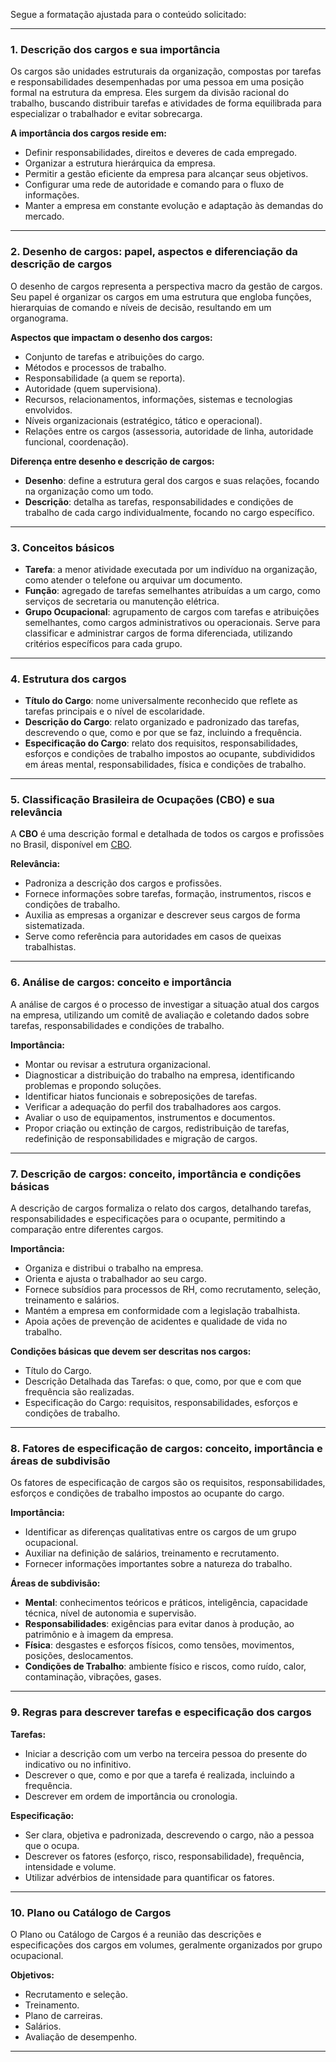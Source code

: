 Segue a formatação ajustada para o conteúdo solicitado:

---

### 1. Descrição dos cargos e sua importância

Os cargos são unidades estruturais da organização, compostas por tarefas e responsabilidades desempenhadas por uma pessoa em uma posição formal na estrutura da empresa. Eles surgem da divisão racional do trabalho, buscando distribuir tarefas e atividades de forma equilibrada para especializar o trabalhador e evitar sobrecarga.

**A importância dos cargos reside em:**

- Definir responsabilidades, direitos e deveres de cada empregado.
- Organizar a estrutura hierárquica da empresa.
- Permitir a gestão eficiente da empresa para alcançar seus objetivos.
- Configurar uma rede de autoridade e comando para o fluxo de informações.
- Manter a empresa em constante evolução e adaptação às demandas do mercado.

---

### 2. Desenho de cargos: papel, aspectos e diferenciação da descrição de cargos

O desenho de cargos representa a perspectiva macro da gestão de cargos. Seu papel é organizar os cargos em uma estrutura que engloba funções, hierarquias de comando e níveis de decisão, resultando em um organograma.

**Aspectos que impactam o desenho dos cargos:**

- Conjunto de tarefas e atribuições do cargo.
- Métodos e processos de trabalho.
- Responsabilidade (a quem se reporta).
- Autoridade (quem supervisiona).
- Recursos, relacionamentos, informações, sistemas e tecnologias envolvidos.
- Níveis organizacionais (estratégico, tático e operacional).
- Relações entre os cargos (assessoria, autoridade de linha, autoridade funcional, coordenação).

**Diferença entre desenho e descrição de cargos:**

- **Desenho**: define a estrutura geral dos cargos e suas relações, focando na organização como um todo.
- **Descrição**: detalha as tarefas, responsabilidades e condições de trabalho de cada cargo individualmente, focando no cargo específico.

---

### 3. Conceitos básicos

- **Tarefa**: a menor atividade executada por um indivíduo na organização, como atender o telefone ou arquivar um documento.
- **Função**: agregado de tarefas semelhantes atribuídas a um cargo, como serviços de secretaria ou manutenção elétrica.
- **Grupo Ocupacional**: agrupamento de cargos com tarefas e atribuições semelhantes, como cargos administrativos ou operacionais. Serve para classificar e administrar cargos de forma diferenciada, utilizando critérios específicos para cada grupo.

---

### 4. Estrutura dos cargos

- **Título do Cargo**: nome universalmente reconhecido que reflete as tarefas principais e o nível de escolaridade.
- **Descrição do Cargo**: relato organizado e padronizado das tarefas, descrevendo o que, como e por que se faz, incluindo a frequência.
- **Especificação do Cargo**: relato dos requisitos, responsabilidades, esforços e condições de trabalho impostos ao ocupante, subdivididos em áreas mental, responsabilidades, física e condições de trabalho.

---

### 5. Classificação Brasileira de Ocupações (CBO) e sua relevância

A **CBO** é uma descrição formal e detalhada de todos os cargos e profissões no Brasil, disponível em [CBO](http://www.mtecbo.gov.br/cbosite/pages/home.jsf).

**Relevância:**

- Padroniza a descrição dos cargos e profissões.
- Fornece informações sobre tarefas, formação, instrumentos, riscos e condições de trabalho.
- Auxilia as empresas a organizar e descrever seus cargos de forma sistematizada.
- Serve como referência para autoridades em casos de queixas trabalhistas.

---

### 6. Análise de cargos: conceito e importância

A análise de cargos é o processo de investigar a situação atual dos cargos na empresa, utilizando um comitê de avaliação e coletando dados sobre tarefas, responsabilidades e condições de trabalho.

**Importância:**

- Montar ou revisar a estrutura organizacional.
- Diagnosticar a distribuição do trabalho na empresa, identificando problemas e propondo soluções.
- Identificar hiatos funcionais e sobreposições de tarefas.
- Verificar a adequação do perfil dos trabalhadores aos cargos.
- Avaliar o uso de equipamentos, instrumentos e documentos.
- Propor criação ou extinção de cargos, redistribuição de tarefas, redefinição de responsabilidades e migração de cargos.

---

### 7. Descrição de cargos: conceito, importância e condições básicas

A descrição de cargos formaliza o relato dos cargos, detalhando tarefas, responsabilidades e especificações para o ocupante, permitindo a comparação entre diferentes cargos.

**Importância:**

- Organiza e distribui o trabalho na empresa.
- Orienta e ajusta o trabalhador ao seu cargo.
- Fornece subsídios para processos de RH, como recrutamento, seleção, treinamento e salários.
- Mantém a empresa em conformidade com a legislação trabalhista.
- Apoia ações de prevenção de acidentes e qualidade de vida no trabalho.

**Condições básicas que devem ser descritas nos cargos:**

- Título do Cargo.
- Descrição Detalhada das Tarefas: o que, como, por que e com que frequência são realizadas.
- Especificação do Cargo: requisitos, responsabilidades, esforços e condições de trabalho.

---

### 8. Fatores de especificação de cargos: conceito, importância e áreas de subdivisão

Os fatores de especificação de cargos são os requisitos, responsabilidades, esforços e condições de trabalho impostos ao ocupante do cargo.

**Importância:**

- Identificar as diferenças qualitativas entre os cargos de um grupo ocupacional.
- Auxiliar na definição de salários, treinamento e recrutamento.
- Fornecer informações importantes sobre a natureza do trabalho.

**Áreas de subdivisão:**

- **Mental**: conhecimentos teóricos e práticos, inteligência, capacidade técnica, nível de autonomia e supervisão.
- **Responsabilidades**: exigências para evitar danos à produção, ao patrimônio e à imagem da empresa.
- **Física**: desgastes e esforços físicos, como tensões, movimentos, posições, deslocamentos.
- **Condições de Trabalho**: ambiente físico e riscos, como ruído, calor, contaminação, vibrações, gases.

---

### 9. Regras para descrever tarefas e especificação dos cargos

**Tarefas:**

- Iniciar a descrição com um verbo na terceira pessoa do presente do indicativo ou no infinitivo.
- Descrever o que, como e por que a tarefa é realizada, incluindo a frequência.
- Descrever em ordem de importância ou cronologia.

**Especificação:**

- Ser clara, objetiva e padronizada, descrevendo o cargo, não a pessoa que o ocupa.
- Descrever os fatores (esforço, risco, responsabilidade), frequência, intensidade e volume.
- Utilizar advérbios de intensidade para quantificar os fatores.

---

### 10. Plano ou Catálogo de Cargos

O Plano ou Catálogo de Cargos é a reunião das descrições e especificações dos cargos em volumes, geralmente organizados por grupo ocupacional.

**Objetivos:**

- Recrutamento e seleção.
- Treinamento.
- Plano de carreiras.
- Salários.
- Avaliação de desempenho.

---